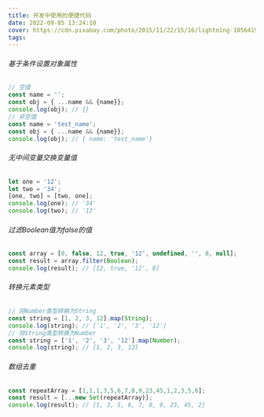 ```yaml
---
title: 开发中使用的便捷代码
date: 2022-09-05 13:24:10
cover: https://cdn.pixabay.com/photo/2015/11/22/15/16/lightning-1056419_640.jpg
tags:
---
```


###### 基于条件设置对象属性
```javascript
// 空值
const name = '';
const obj = { ...name && {name}};
console.log(obj); // {}
// 非空值
const name = 'test_name';
const obj = { ...name && {name}};
console.log(obj); // { name: 'test_name'}
```
<!-- more -->
###### 无中间变量交换变量值
```javascript
let one = '12';
let two = '34';
[one, two] = [two, one];
console.log(one); // '34'
console.log(two); // '12'
```

###### 过滤Boolean值为false的值
```javascript
const array = [0, false, 12, true, '12', undefined, '', 8, null];
const result = array.filter(Boolean);
console.log(result); // [12, true, '12', 8]
```

###### 转换元素类型
```javascript
// 将Number类型转换为String
const string = [1, 2, 3, 12].map(String);
console.log(string); // ['1', '2', '3', '12']
// 将String类型转换为Number
const string = ['1', '2', '3', '12'].map(Number);
console.log(string); // [1, 2, 3, 12]
```

###### 数组去重
```javascript
const repeatArray = [1,1,1,3,5,6,7,8,9,23,45,1,2,3,5,6];
const result = [...new Set(repeatArray)];
console.log(result); // [1, 3, 5, 6, 7, 8, 9, 23, 45, 2]
```